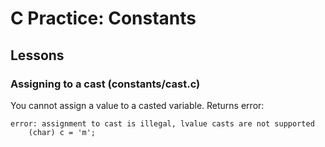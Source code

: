 # C Practice: Constants

## Lessons

### Assigning to a cast (constants/cast.c)
You cannot assign a value to a casted variable. Returns error:

```
error: assignment to cast is illegal, lvalue casts are not supported
    (char) c = 'm';
```

